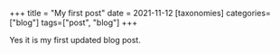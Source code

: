 +++
title = "My first post"
date = 2021-11-12
[taxonomies]
categories=["blog"]
tags=["post", "blog"]
+++

Yes it is my first updated blog post.
